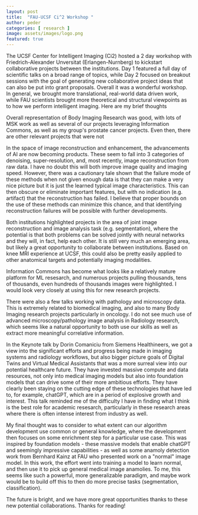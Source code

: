 ```yaml
---
layout: post
title:  "FAU-UCSF Ci^2 Workshop "
author: peder
categories: [ research ]
image: assets/images/logo.png
featured: true
---
```


The UCSF Center for Intelligent Imaging (Ci2) hosted a 2 day workshop with Friedrich-Alexander Unversitat (Erlangen-Nurnberg) to kickstart collaborative projects between the institutions.  Day 1 featured a full day of scientific talks on a broad range of topics, while Day 2 focused on breakout sessions with the goal of generating new collaborative project ideas that can also be put into grant proposals.  Overall it was a wonderful workshop.  In general, we brought more translational, real-world data driven work, while FAU scientists brought more theoretical and structural viewpoints as to how we perform intelligent imaging.  Here are my brief thoughts

Overall representation of Body Imaging Research was good, with lots of MSK work as well as several of our projects leveraging Information Commons, as well as my group's prostate cancer projects.  Even then, there are other relevant projects that were not

In the space of image reconstruction and enhancement, the advancements of AI are now becoming products.  These seem to fall into 3 categories of denoising, super-resolution, and, most recently, image reconstruction from raw data.  I have no doubt this will both improve image quality and imaging speed.  However, there was a cautionary tale shown that the failure mode of these methods when not given enough data is that they can make a very nice picture but it is just the learned typical image characteristics.  This can then obscure or eliminate important features, but with no indication (e.g. artifact) that the reconstruction has failed.  I believe that proper bounds on the use of these methods can minimize this chance, and that identifying reconstruction failures will be possible with further developments.

Both institutions highlighted projects in the area of joint image reconstruction and image analysis task (e.g. segmentation), where the potential is that both problems can be solved jointly with neural networks and they will, in fact, help each other.  It is still very much an emerging area, but likely a great opportunity to collaborate between institutions.  Based on knee MRI experience at UCSF, this could also be pretty easily applied to other anatomical targets and potentially imaging modalities.

Information Commons has become what looks like a relatively mature platform for ML resesarch, and numerous projects pulling thousands, tens of thousands, even hundreds of thousands images were highlighted.  I would look very closely at using this for new research projects.

There were also a few talks working with pathology and microscopy data.  This is extremely related to biomedical imaging, and also to many Body Imaging research projects particularly in oncology.  I do not see much use of advanced microscopy/pathology image analysis in Radiology research, which seems like a natural opportunity to both use our skills as well as extract more meaningful correlative information.

In the Keynote talk by Dorin Comaniciu from Siemens Healthineers, we got a view into the significant efforts and progress being made in imaging systems and radiology workflows, but also bigger picture goals of Digital Twins and Virtual Medical Assistants that was a more surreal view into our potential healthcare future.  They have invested massive compute and data resources, not only into medical imaging models but also into foundation models that can drive some of their more ambitious efforts.  They have clearly been staying on the cutting edge of these technologies that have led to, for example, chatGPT, which are in a period of explosive growth and interest.  This talk reminded me of the difficulty I have in finding what I think is the best role for academic resesarch, particularly in these research areas where there is often intense interest from industry as well.

My final thought was to consider to what extent can our algorithm development use common or general knowledge, where the development then focuses on some enrichment step for a particular use case.  This was inspired by foundation models - these massive models that enable chatGPT and seemingly impressive capabilities - as well as some anamoly detection work from Bernhard Kainz at FAU who presented work on a "normal" image model.  In this work, the effort went into training a model to learn normal, and then use it to pick up general medical image anamolies.  To me, this seems like such a powerful, more generalizable paradigm, and maybe work would be to build off this to then do more precise tasks (segmentation, classification).

The future is bright, and we have more great opportunities thanks to these new potential collaborations.  Thanks for reading!
